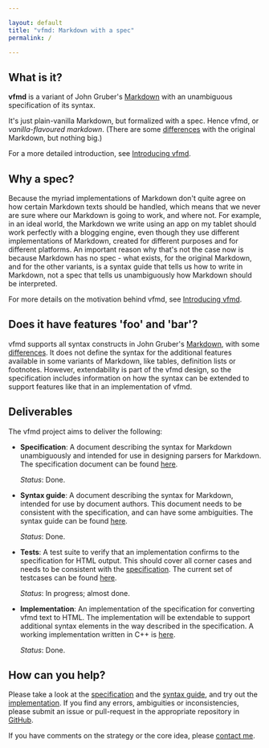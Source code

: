 ```yaml
---

layout: default  
title: "vfmd: Markdown with a spec"  
permalink: /  

---
```


## What is it?

**vfmd** is a variant of John Gruber's [Markdown] with an unambiguous
specification of its syntax.

It's just plain-vanilla Markdown, but formalized with a spec. Hence
vfmd, or _vanilla-flavoured markdown_. (There are some [differences]
with the original Markdown, but nothing big.)

For a more detailed introduction, see [Introducing vfmd].

## Why a spec?

Because the myriad implementations of Markdown don't quite agree on how
certain Markdown texts should be handled, which means that we never are
sure where our Markdown is going to work, and where not. For example, in
an ideal world, the Markdown we write using an app on my tablet should
work perfectly with a blogging engine, even though they use different
implementations of Markdown, created for different purposes and for
different platforms. An important reason why that's not the case now is
because Markdown has no spec - what exists, for the original Markdown,
and for the other variants, is a syntax guide that tells us how to write
in Markdown, not a spec that tells us unambiguously how Markdown should
be interpreted.

For more details on the motivation behind vfmd, see [Introducing vfmd].

## Does it have features 'foo' and 'bar'?

vfmd supports all syntax constructs in John Gruber's [Markdown], with
some [differences]. It does not define the syntax for the additional
features available in some variants of Markdown, like tables, definition
lists or footnotes.  However, extendability is part of the vfmd design,
so the specification includes information on how the syntax can be
extended to support features like that in an implementation of vfmd.

[Markdown]: http://daringfireball.net/projects/markdown/
[Introducing vfmd]: http://www.vfmd.org/introduction/
[differences]: http://www.vfmd.org/differences/

## Deliverables

The vfmd project aims to deliver the following:

  * **Specification**:
    A document describing the syntax for Markdown unambiguously and
    intended for use in designing parsers for Markdown.
    The specification document can be found [here][specification].

    _Status_: Done.

  * **Syntax guide**:
    A document describing the syntax for Markdown, intended for use by
    document authors. This document needs to be consistent with the
    specification, and can have some ambiguities.
    The syntax guide can be found [here][syntax guide].

    _Status_: Done.

  * **Tests**:
    A test suite to verify that an implementation confirms to the
    specification for HTML output. This should cover all corner cases
    and needs to be consistent with the [specification].
    The current set of testcases can be found [here][vfmd-test-repo].

    _Status_: In progress; almost done.

  * **Implementation**:
    An implementation of the specification for converting vfmd text to
    HTML. The implementation will be extendable to support additional
    syntax elements in the way described in the specification. A working
    implementation written in C++ is [here][vfmd-src-repo].

    _Status_: Done.

[specification]: http://www.vfmd.org/vfmd-spec/specification/
[syntax guide]: http://www.vfmd.org/vfmd-spec/syntax/
[vfmd-test-repo]: https://github.com/vfmd/vfmd-test
[vfmd-src-repo]: https://github.com/vfmd/vfmd-src

## How can you help?

Please take a look at the [specification] and the [syntax guide], and try
out the [implementation][vfmd-src-repo]. If you find any errors,
ambiguities or inconsistencies, please submit an issue or pull-request
in the appropriate repository in [GitHub](http://github.com/vfmd).

If you have comments on the strategy or the core idea, please [contact
me](/introduction#contact).

